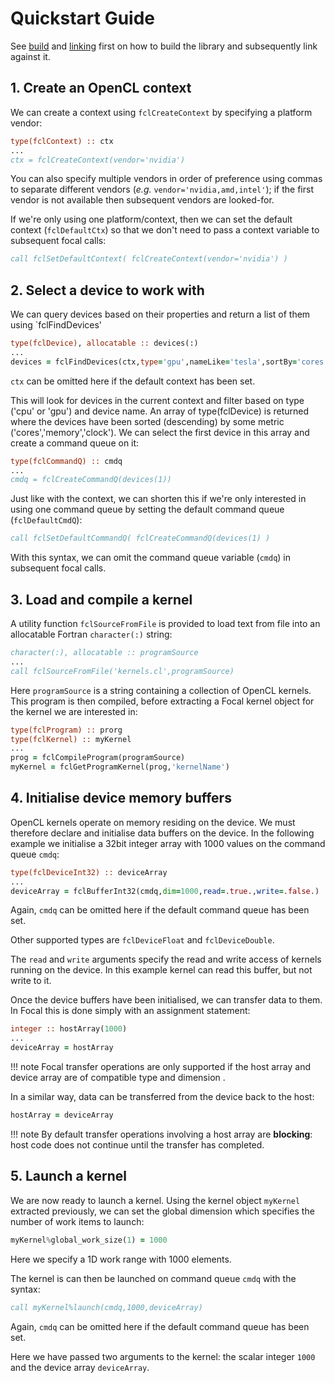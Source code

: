 # Quickstart Guide

See [build](../build) and [linking](../linking) first on how to build the library and subsequently link against it.

## 1. Create an OpenCL context

We can create a context using `fclCreateContext` by specifying a platform vendor:

```fortran
type(fclContext) :: ctx
...
ctx = fclCreateContext(vendor='nvidia')
```

You can also specify multiple vendors in order of preference using commas to separate different vendors (*e.g.* `vendor='nvidia,amd,intel'`); if the first vendor is not available then subsequent vendors are looked-for.

If we're only using one platform/context, then we can set the default context (`fclDefaultCtx`) so that we don't need to pass a context variable to subsequent focal calls:


```fortran
call fclSetDefaultContext( fclCreateContext(vendor='nvidia') )
```

## 2. Select a device to work with

We can query devices based on their properties and return a list of them using `fclFindDevices'

```fortran
type(fclDevice), allocatable :: devices(:)
...
devices = fclFindDevices(ctx,type='gpu',nameLike='tesla',sortBy='cores')
```
`ctx` can be omitted here if the default context has been set.

This will look for devices in the current context and filter based on type ('cpu' or 'gpu') and device name.
An array of type(fclDevice) is returned where the devices have been sorted (descending) by some metric ('cores','memory','clock').
We can select the first device in this array and create a command queue on it:

```fortran
type(fclCommandQ) :: cmdq
...
cmdq = fclCreateCommandQ(devices(1))
```

Just like with the context, we can shorten this if we're only interested in using one command queue by setting the default command queue (`fclDefaultCmdQ`):

```fortran
call fclSetDefaultCommandQ( fclCreateCommandQ(devices(1) )
```
With this syntax, we can omit the command queue variable (`cmdq`) in subsequent focal calls.

## 3. Load and compile a kernel

A utility function `fclSourceFromFile` is provided to load text from file into an allocatable Fortran `character(:)` string:

```fortran
character(:), allocatable :: programSource
...
call fclSourceFromFile('kernels.cl',programSource)
```

Here `programSource` is a string containing a collection of OpenCL kernels. This program is then compiled, before extracting a Focal kernel object for the kernel we are interested in:

```fortran
type(fclProgram) :: prorg
type(fclKernel) :: myKernel
...
prog = fclCompileProgram(programSource)
myKernel = fclGetProgramKernel(prog,'kernelName')
```

## 4. Initialise device memory buffers

OpenCL kernels operate on memory residing on the device. We must therefore declare and initialise data buffers on the device.
In the following example we initialise a 32bit integer array with 1000 values on the command queue `cmdq`:

```fortran
type(fclDeviceInt32) :: deviceArray
...
deviceArray = fclBufferInt32(cmdq,dim=1000,read=.true.,write=.false.)
```

Again, `cmdq` can be omitted here if the default command queue has been set.

Other supported types are `fclDeviceFloat` and `fclDeviceDouble`.

The `read` and `write` arguments specify the read and write access of kernels running on the device.
In this example kernel can read this buffer, but not write to it.

Once the device buffers have been initialised, we can transfer data to them. In Focal this is done simply with an assignment statement:

```fortran
integer :: hostArray(1000)
...
deviceArray = hostArray
```

!!! note
    Focal transfer operations are only supported if the host array and device array are of compatible type and dimension .


In a similar way, data can be transferred from the device back to the host:

```fortran
hostArray = deviceArray
```

!!! note
    By default transfer operations involving a host array are __blocking__: host code does not continue until the transfer has completed.


## 5. Launch a kernel

We are now ready to launch a kernel. Using the kernel object `myKernel` extracted previously, we can set the global dimension which specifies the number of work items to launch:

```fortran
myKernel%global_work_size(1) = 1000
```
Here we specify a 1D work range with 1000 elements.

The kernel is can then be launched on command queue `cmdq` with the syntax:

```fortran
call myKernel%launch(cmdq,1000,deviceArray)
```

Again, `cmdq` can be omitted here if the default command queue has been set.

Here we have passed two arguments to the kernel: the scalar integer `1000` and the device array `deviceArray`.
